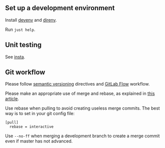 ## Set up a development environment

Install [devenv](https://devenv.sh/getting-started/)
and [direnv](https://direnv.net/#basic-installation).

Run `just help`.

## Unit testing

See [insta](https://docs.rs/insta/latest/insta/).

## Git workflow

Please follow
[semantic versioning](https://semver.org/) directives and
[GitLab Flow](https://docs.gitlab.com/ee/topics/gitlab_flow.html) workflow.

Please make an appropriate use of merge and rebase, as explained in
[this article](https://medium.com/@porteneuve/getting-solid-at-git-rebase-vs-merge-4fa1a48c53aa).

Use rebase when pulling to avoid creating useless merge commits.
The best way is to set in your git config file:

```
[pull]
  rebase = interactive
```

Use `--no-ff` when merging a development branch to create a merge commit even
if master has not advanced.
